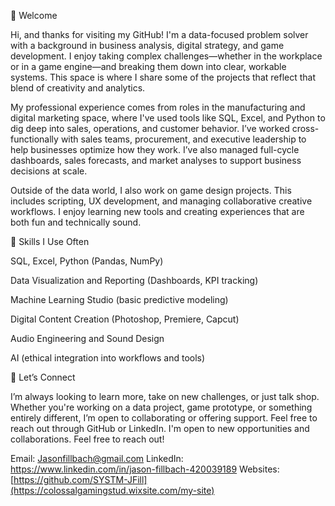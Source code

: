 👋 Welcome

Hi, and thanks for visiting my GitHub! I'm a data-focused problem solver with a background in business analysis, digital strategy, and game development. I enjoy taking complex challenges—whether in the workplace or in a game engine—and breaking them down into clear, workable systems. This space is where I share some of the projects that reflect that blend of creativity and analytics.

My professional experience comes from roles in the manufacturing and digital marketing space, where I've used tools like SQL, Excel, and Python to dig deep into sales, operations, and customer behavior. I’ve worked cross-functionally with sales teams, procurement, and executive leadership to help businesses optimize how they work. I’ve also managed full-cycle dashboards, sales forecasts, and market analyses to support business decisions at scale.

Outside of the data world, I also work on game design projects. This includes scripting, UX development, and managing collaborative creative workflows. I enjoy learning new tools and creating experiences that are both fun and technically sound.

🔧 Skills I Use Often

SQL, Excel, Python (Pandas, NumPy)

Data Visualization and Reporting (Dashboards, KPI tracking)

Machine Learning Studio (basic predictive modeling)

Digital Content Creation (Photoshop, Premiere, Capcut)

Audio Engineering and Sound Design

AI (ethical integration into workflows and tools)

🤝 Let’s Connect

I’m always looking to learn more, take on new challenges, or just talk shop. Whether you're working on a data project, game prototype, or something entirely different, I’m open to collaborating or offering support. Feel free to reach out through GitHub or LinkedIn.
I'm open to new opportunities and collaborations. Feel free to reach out!

Email: Jasonfillbach@gmail.com
LinkedIn: https://www.linkedin.com/in/jason-fillbach-420039189
Websites: [https://github.com/SYSTM-JFill](https://colossalgamingstud.wixsite.com/my-site)
